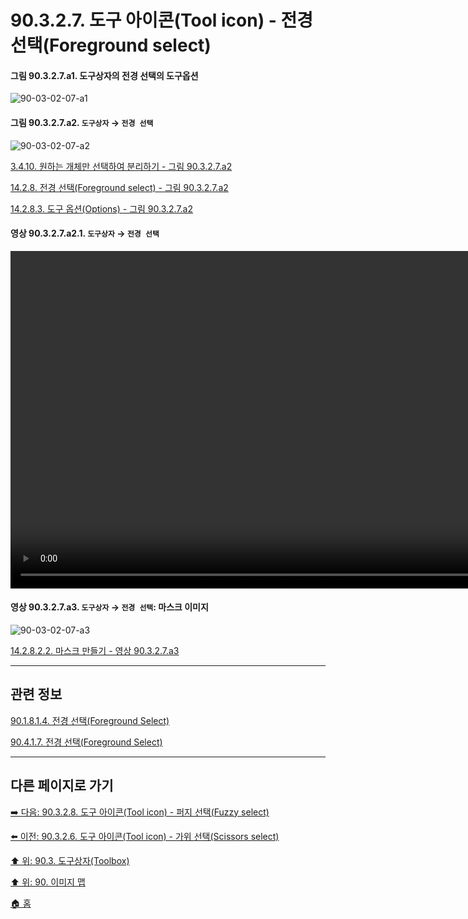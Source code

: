 # 90.3.2.7. 도구 아이콘(Tool icon) - 전경 선택(Foreground select)

<a id="90-03-02-07-a1"></a>

#### 그림 90.3.2.7.a1. 도구상자의 전경 선택의 도구옵션
![90-03-02-07-a1](https://github.com/wonder13662/gimp/assets/15767104/a2bff298-8bdf-4c4d-b2df-51c86f3ef6cf)

<a id="90-03-02-07-a2"></a>

#### 그림 90.3.2.7.a2. `도구상자` → `전경 선택`
![90-03-02-07-a2](https://github.com/wonder13662/gimp/assets/15767104/05285a09-156c-43d6-839f-60da3269ea21)

[3.4.10. 원하는 개체만 선택하여 분리하기 - 그림 90.3.2.7.a2](./03-04-10-separating-an-object-from-its-background.md#90-03-02-07-a2)

[14.2.8. 전경 선택(Foreground select) - 그림 90.3.2.7.a2](./14-02-08-00-foreground-select.md#90-03-02-07-a2)

[14.2.8.3. 도구 옵션(Options) - 그림 90.3.2.7.a2](./14-02-08-03-options.md#90-03-02-07-a2)

<a id="90-03-02-07-a2-01"></a>

#### 영상 90.3.2.7.a2.1. `도구상자` → `전경 선택`
<video controls="controls" width="1080" src="https://github.com/wonder13662/gimp/assets/15767104/98243d94-2fe7-4a47-99d8-7e827849f265"></video>

<a id="90-03-02-07-a3"></a>

#### 영상 90.3.2.7.a3. `도구상자` → `전경 선택`: 마스크 이미지
![90-03-02-07-a3](https://github.com/wonder13662/gimp/assets/15767104/f36c1aac-66a8-4ebe-aeaa-5263f2231c64)

[14.2.8.2.2. 마스크 만들기 - 영상 90.3.2.7.a3](./14-02-08-02-02-create_mask.md#90-03-02-07-a3)

***

## 관련 정보

[90.1.8.1.4. 전경 선택(Foreground Select)](./90-01-08-01-04-foreground_select.md)

[90.4.1.7. 전경 선택(Foreground Select)](./90-04-01-07-foreground_select.md)

***

## 다른 페이지로 가기

[➡️ 다음: 90.3.2.8. 도구 아이콘(Tool icon) - 퍼지 선택(Fuzzy select)](./90-03-02-08-fuzzy_select.md)

[⬅️ 이전: 90.3.2.6. 도구 아이콘(Tool icon) - 가위 선택(Scissors select)](./90-03-02-06-scissors_select.md)

[⬆️ 위: 90.3. 도구상자(Toolbox)](./90-03-00-toolbox.md)

[⬆️ 위: 90. 이미지 맵](./90-00-image-map.md)

[🏠 홈](./00-home.md)
